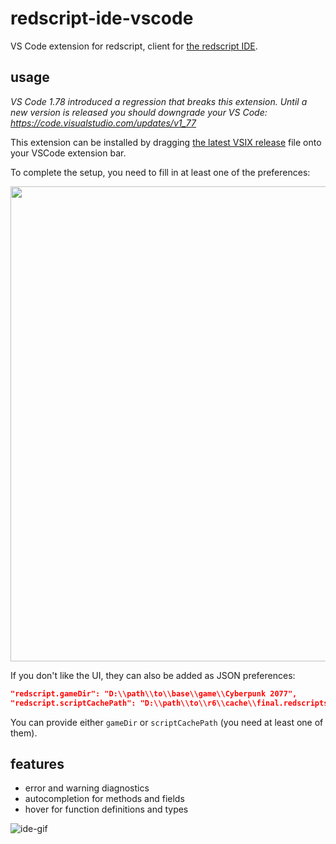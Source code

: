 # redscript-ide-vscode
VS Code extension for redscript, client for [the redscript IDE](https://github.com/jac3km4/redscript-ide).

## usage

*VS Code 1.78 introduced a regression that breaks this extension. Until a new version is released you should downgrade your VS Code: https://code.visualstudio.com/updates/v1_77*

This extension can be installed by dragging [the latest VSIX release](https://github.com/jac3km4/redscript-ide-vscode/releases) file onto your VSCode extension bar.

To complete the setup, you need to fill in at least one of the preferences:

<img src="https://user-images.githubusercontent.com/11986158/189502554-4feb3761-5b28-4db7-a459-66754eed6227.png"  width="760" />

If you don't like the UI, they can also be added as JSON preferences:
```json
"redscript.gameDir": "D:\\path\\to\\base\\game\\Cyberpunk 2077",
"redscript.scriptCachePath": "D:\\path\\to\\r6\\cache\\final.redscripts.bk"
```
You can provide either `gameDir` or `scriptCachePath` (you need at least one of them).

## features
- error and warning diagnostics
- autocompletion for methods and fields
- hover for function definitions and types

![ide-gif](https://user-images.githubusercontent.com/11986158/135734766-b5423e2c-cf47-4836-97ba-5c771cef7cf2.gif)
